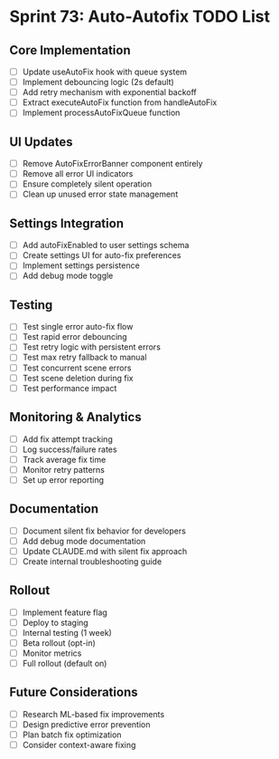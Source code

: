 # Sprint 73: Auto-Autofix TODO List

## Core Implementation
- [ ] Update useAutoFix hook with queue system
- [ ] Implement debouncing logic (2s default)
- [ ] Add retry mechanism with exponential backoff
- [ ] Extract executeAutoFix function from handleAutoFix
- [ ] Implement processAutoFixQueue function

## UI Updates
- [ ] Remove AutoFixErrorBanner component entirely
- [ ] Remove all error UI indicators
- [ ] Ensure completely silent operation
- [ ] Clean up unused error state management

## Settings Integration
- [ ] Add autoFixEnabled to user settings schema
- [ ] Create settings UI for auto-fix preferences
- [ ] Implement settings persistence
- [ ] Add debug mode toggle

## Testing
- [ ] Test single error auto-fix flow
- [ ] Test rapid error debouncing
- [ ] Test retry logic with persistent errors
- [ ] Test max retry fallback to manual
- [ ] Test concurrent scene errors
- [ ] Test scene deletion during fix
- [ ] Test performance impact

## Monitoring & Analytics
- [ ] Add fix attempt tracking
- [ ] Log success/failure rates
- [ ] Track average fix time
- [ ] Monitor retry patterns
- [ ] Set up error reporting

## Documentation
- [ ] Document silent fix behavior for developers
- [ ] Add debug mode documentation
- [ ] Update CLAUDE.md with silent fix approach
- [ ] Create internal troubleshooting guide

## Rollout
- [ ] Implement feature flag
- [ ] Deploy to staging
- [ ] Internal testing (1 week)
- [ ] Beta rollout (opt-in)
- [ ] Monitor metrics
- [ ] Full rollout (default on)

## Future Considerations
- [ ] Research ML-based fix improvements
- [ ] Design predictive error prevention
- [ ] Plan batch fix optimization
- [ ] Consider context-aware fixing